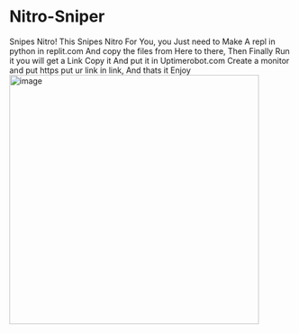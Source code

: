 # Nitro-Sniper
Snipes Nitro!
This Snipes Nitro For You, you Just need to Make A repl in python in replit.com And copy the files from Here to there, Then Finally Run it you will get a Link Copy it And put it in Uptimerobot.com Create a monitor and put https put ur link in link, And thats it Enjoy 
<img width="443" alt="image" src="https://user-images.githubusercontent.com/109225476/180624594-dbae0564-eb31-49e7-a915-ce28484d332e.png">
